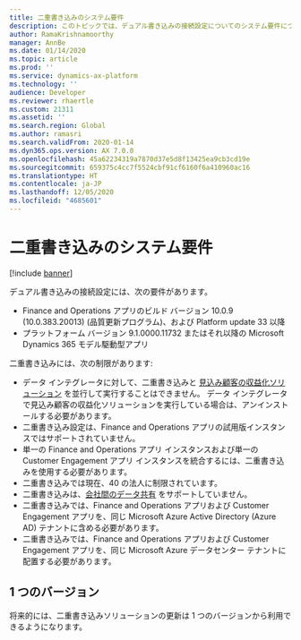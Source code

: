 ```yaml
---
title: 二重書き込みのシステム要件
description: このトピックでは、デュアル書き込みの接続設定についてのシステム要件について説明します。
author: RamaKrishnamoorthy
manager: AnnBe
ms.date: 01/14/2020
ms.topic: article
ms.prod: ''
ms.service: dynamics-ax-platform
ms.technology: ''
audience: Developer
ms.reviewer: rhaertle
ms.custom: 21311
ms.assetid: ''
ms.search.region: Global
ms.author: ramasri
ms.search.validFrom: 2020-01-14
ms.dyn365.ops.version: AX 7.0.0
ms.openlocfilehash: 45a62234319a7870d37e5d8f13425ea9cb3cd19e
ms.sourcegitcommit: 659375c4cc7f5524cbf91cf6160f6a410960ac16
ms.translationtype: HT
ms.contentlocale: ja-JP
ms.lasthandoff: 12/05/2020
ms.locfileid: "4685601"
---
```

# <a name="system-requirements-for-dual-write"></a>二重書き込みのシステム要件

[!include [banner](../../includes/banner.md)]

デュアル書き込みの接続設定には、次の要件があります。

+ Finance and Operations アプリのビルド バージョン 10.0.9 (10.0.383.20013) (品質更新プログラム)、および Platform update 33 以降
+ プラットフォーム バージョン 9.1.0000.11732 またはそれ以降の Microsoft Dynamics 365 モデル駆動型アプリ

二重書き込みには、次の制限があります:

+ データ インテグレータに対して、二重書き込みと [見込み顧客の収益化ソリューション](https://docs.microsoft.com/dynamics365/unified-operations/supply-chain/sales-marketing/accounts-template-mapping-direct) を並行して実行することはできません。 データ インテグレータで見込み顧客の収益化ソリューションを実行している場合は、アンインストールする必要があります。
+ 二重書き込み設定は、Finance and Operations アプリの試用版インスタンスではサポートされていません。
+ 単一の Finance and Operations アプリ インスタンスおよび単一の Customer Engagement アプリ インスタンスを統合するには、二重書き込みを使用する必要があります。
+ 二重書き込みでは現在、40 の法人に制限されています。
+ 二重書き込みは、[会社間のデータ共有](../../sysadmin/cross-company-data-sharing.md) をサポートしていません。
+ 二重書き込みでは、Finance and Operations アプリおよび Customer Engagement アプリを、同じ Microsoft Azure Active Directory (Azure AD) テナントに含める必要があります。
+ 二重書き込みでは、Finance and Operations アプリおよび Customer Engagement アプリを、同じ Microsoft Azure データセンター テナントに配置する必要があります。

## <a name="one-version"></a>1 つのバージョン

将来的には、二重書き込みソリューションの更新は 1 つのバージョンから利用できるようになります。
